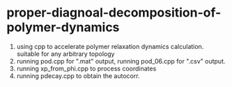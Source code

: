 # proper-diagnoal-decomposition-of-polymer-dynamics
1. using cpp to accelerate polymer relaxation dynamics calculation. suitable for any arbitrary topology
2. running pod.cpp for ".mat" output, running pod_06.cpp for ".csv" output. 
3. running xp_from_phi.cpp to process coordinates
4. running pdecay.cpp to obtain the autocorr.

